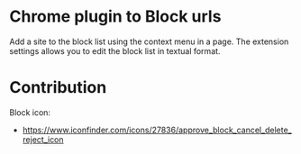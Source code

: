 # Chrome plugin to Block urls

Add a site to the block list using the context menu in a page. The extension settings allows you to edit the block list in textual format.

# Contribution

Block icon:
* https://www.iconfinder.com/icons/27836/approve_block_cancel_delete_reject_icon
